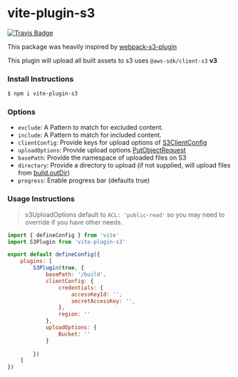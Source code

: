 
vite-plugin-s3
===
[![Travis Badge](https://api.travis-ci.org/Froxz/vite-plugin-s3.svg?branch=master)](https://travis-ci.org/Froxz/vite-plugin-s3)

This package was heavily inspired by [webpack-s3-plugin](https://www.npmjs.com/package/webpack-s3-plugin)

This plugin will upload all built assets to s3 uses `@aws-sdk/client-s3` **v3**


### Install Instructions

```bash
$ npm i vite-plugin-s3
```

### Options

- `exclude`: A Pattern to match for excluded content.
- `include`: A Pattern to match for included content.
- `clientConfig`: Provide keys for upload options of [S3ClientConfig](https://docs.aws.amazon.com/AWSJavaScriptSDK/v3/latest/clients/client-s3/interfaces/s3clientconfig.html)
- `uploadOptions`: Provide upload options [PutObjectRequest](https://docs.aws.amazon.com/AWSJavaScriptSDK/v3/latest/clients/client-s3/interfaces/putobjectrequest.html)
- `basePath`: Provide the namespace of uploaded files on S3
- `directory`: Provide a directory to upload (if not supplied, will upload files from [build.outDir](https://vitejs.dev/config/build-options.html#build-outdir))
- `progress`: Enable progress bar (defaults true)

### Usage Instructions

> s3UploadOptions default to `ACL: 'public-read'` so you may need to override if you have other needs.

```javascript
import { defineConfig } from 'vite'
import S3Plugin from 'vite-plugin-s3'

export default defineConfig({
    plugins: [
        S3Plugin(true, {
            basePath: '/build',
            clientConfig: {
                credentials: {
                    accessKeyId: '',
                    secretAccessKey: '',
                },
                region: ''
            },
            uploadOptions: {
                Bucket: ''
            }
            
        })
    ]
})
```